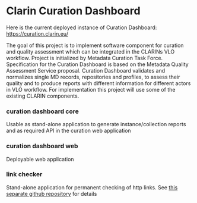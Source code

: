 # Clarin Curation Dashboard

Here is the current deployed instance of Curation Dashboard: https://curation.clarin.eu/

The goal of this project is to implement software component for curation and quality assessment which can be integrated in the CLARINs VLO workflow. Project is initialized by Metadata Curation Task Force. Specification for the Curation Dashboard is based on the Metadata Quality Assessment Service proposal. Curation Dashboard validates and normalizes single MD records, repositories and profiles, to assess their quality and to produce reports with different information for different actors in VLO workflow. For implementation this project will use some of the existing CLARIN components. 

### curation dashboard core
Usable as stand-alone application to generate instance/collection reports and as required API in the curation web application

### curation dashboard web
Deployable web application

### link checker
Stand-alone application for permanent checking of http links. See [this separate github repository](https://github.com/clarin-eric/linkchecker) for details
